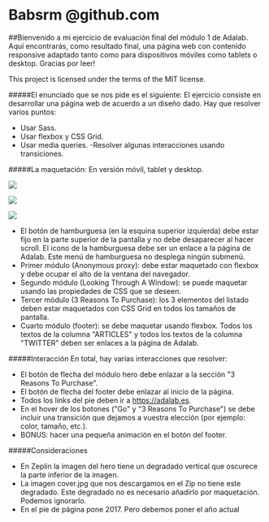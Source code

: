 # Babsrm @github.com
##Bienvenido a mi ejercicio de evaluación final del módulo 1 de Adalab.
Aquí encontrarás, como resultado final, una página web con contenido responsive adaptado tanto como para dispositivos móviles como tablets o desktop.
Gracias por leer!

This project is licensed under the terms of the MIT license.

#####El enunciado que se nos pide es el siguiente:
El ejercicio consiste en desarrollar una página web de acuerdo a un diseño dado. Hay que resolver varios
puntos:
- Usar Sass.
- Usar flexbox y CSS Grid.
- Usar media queries.
-Resolver algunas interacciones usando transiciones.

#####La maquetación:
En versión móvil, tablet y desktop.

![](https://imgur.com/mPVvFFi)

![](https://imgur.com/Ya35lXj)

![](https://imgur.com/meYbFrB)

- El botón de hamburguesa (en la esquina superior izquierda) debe estar fijo en la parte superior de la pantalla y no debe desaparecer al hacer scroll. El icono de la hamburguesa debe ser un enlace a la página de Adalab. Este menú de hamburguesa no desplega ningún submenú.
- Primer módulo (Anonymous proxy): debe estar maquetado con flexbox y debe ocupar el alto de la ventana del navegador.
- Segundo módulo (Looking Through A Window): se puede maquetar usando las propiedades de CSS que se deseen.
- Tercer módulo (3 Reasons To Purchase): los 3 elementos del listado deben estar maquetados con CSS Grid en todos los tamaños de pantalla.
- Cuarto módulo (footer): se debe maquetar usando flexbox. Todos los textos de la columna "ARTICLES" y todos los textos de la columna "TWITTER" deben ser enlaces a la página de Adalab.

#####Interacción
En total, hay varias interacciones que resolver:
- El botón de flecha del módulo hero debe enlazar a la sección "3 Reasons To Purchase".
- El botón de flecha del footer debe enlazar al inicio de la página.
- Todos los links del pie deben ir a https://adalab.es.
- En el hover de los botones ("Go" y "3 Reasons To Purchase") se debe incluir una transición que dejamos a vuestra elección (por ejemplo: color, tamaño, etc.).
- BONUS: hacer una pequeña animación en el botón del footer.

#####Consideraciones
- En Zeplin la imagen del hero tiene un degradado vertical que oscurece la parte inferior de la imagen.
- La imagen cover.jpg que nos descargamos en el Zip no tiene este degradado. Este degradado no es necesario añadirlo por maquetación. Podemos ignorarlo.
- En el pie de página pone 2017. Pero debemos poner el año actual